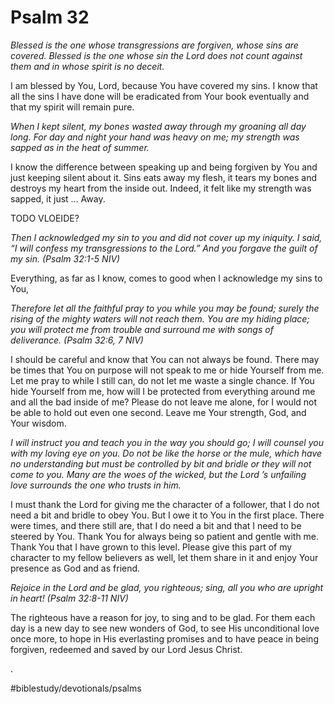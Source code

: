 # Psalm 32
*Blessed is the one whose transgressions are forgiven, whose sins are covered.* *Blessed is the one whose sin the Lord does not count against them and in whose spirit is no deceit.*
 
 
I am blessed by You, Lord, because You have covered my sins. I know that all the sins I have done will be eradicated from Your book eventually and that my spirit will remain pure.
 
 
*When I kept silent, my bones wasted away through my groaning all day long.*
*For day and night your hand was heavy on me; my strength was sapped as in the heat of summer.*
 
 
I know the difference between speaking up and being forgiven by You and just keeping silent about it. Sins eats away my flesh, it tears my bones and destroys my heart from the inside out.
Indeed, it felt like my strength was sapped, it just ... Away.

TODO VLOEIDE?
 
 
*Then I acknowledged my sin to you and did not cover up my iniquity.*
*I said, “I will confess my transgressions to the Lord.” And you forgave the guilt of my sin. (Psalm 32:1-5 NIV)*  
 
Everything, as far as I know, comes to good when I acknowledge my sins to You,

*Therefore let all the faithful pray to you while you may be found; surely the rising of the mighty waters will not reach them.*
*You are my hiding place; you will protect me from trouble and surround me with songs of deliverance. (Psalm 32:6, 7 NIV)*
 
 
I should be careful and know that You can not always be found. There may be times that You on purpose will not speak to me or hide Yourself from me. Let me pray to while I still can, do not let me waste a single chance.
If You hide Yourself from me, how will I be protected from everything around me and all the bad inside of me? Please do not leave me alone, for I would not be able to hold out even one second. Leave me Your strength, God, and Your wisdom.
 
 
*I will instruct you and teach you in the way you should go; I will counsel you with my loving eye on you.*
*Do not be like the horse or the mule, which have no understanding but must be controlled by bit and bridle or they will not come to you.*
*Many are the woes of the wicked, but the Lord ’s unfailing love surrounds the one who trusts in him.*
 
 
I must thank the Lord for giving me the character of a follower, that I do not need a bit and bridle to obey You. But I owe it to You in the first place. There were times, and there still are, that I do need a bit and that I need to be steered by You. Thank You for always being so patient and gentle with me. Thank You that I have grown to this level.
Please give this part of my character to my fellow believers as well, let them share in it and enjoy Your presence as God and as friend.

*Rejoice in the Lord and be glad, you righteous; sing, all you who are upright in heart! (Psalm 32:8-11 NIV)*
 
 
The righteous have a reason for joy, to sing and to be glad. For them each day is a new day to see new wonders of God, to see His unconditional love once more, to hope in His everlasting promises and to have peace in being forgiven, redeemed and saved by our Lord Jesus Christ.

.

#biblestudy/devotionals/psalms
